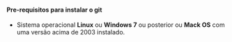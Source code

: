 <!-- markdownlint-disable-next-line -->
<nav><div class="topnav" id="myTopnav"><div w3-include-html="/menu.inc"></div></div></nav>      

<!-- markdownlint-disable-next-line -->
#### Pre-requisitos para instalar o git

- Sistema operacional **Linux** ou **Windows 7** ou posterior ou **Mack OS** com uma versão acima de 2003 instalado.

<script>
    includeHTML();
</script>